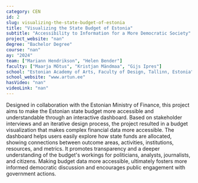 ```yaml
---
category: CEN
id: 2
slug: visualizing-the-state-budget-of-estonia
title: "Visualizing the State Budget of Estonia"
subtitle: "Accessibility to Information for a More Democratic Society"
project_website: "nan"
degree: "Bachelor Degree"
course: "nan"
ay: "2024"
team: ["Mariann Hendrikson", "Helen Bender"]
faculty: ["Maarja Mõtus", "Kristjan Mändmaa", "Gijs Ipres"]
school: "Estonian Academy of Arts, Faculty of Design, Tallinn, Estonia"
school_website: "www.artun.ee"
hasVideo: "nan"
videoLink: "nan"
---
```


Designed in collaboration with the Estonian Ministry of Finance, this project aims to make the Estonian state budget more accessible and understandable through an interactive dashboard. Based on stakeholder interviews and an iterative design process, the project resulted in a budget visualization that makes complex financial data more accessible. The dashboard helps users easily explore how state funds are allocated, showing connections between outcome areas, activities, institutions, resources, and metrics. It promotes transparency and a deeper understanding of the budget's workings for politicians, analysts, journalists, and citizens. Making budget data more accessible, ultimately fosters more informed democratic discussion and encourages public engagement with government actions.
